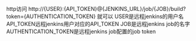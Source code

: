 http访问
http://{USER}:{API_TOKEN}@{JENKINS_URL}/job/{JOB}/build?token={AUTHENTICATION_TOKEN}
就可以
USER是远程jenkins的用户名
API_TOKEN远程jenkins用户对应的API_TOKEN
JOB是远程jenkins job的名字
AUTHENTICATION_TOKEN是远程jenkins job配置的job token

